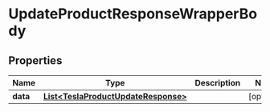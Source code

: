 

# UpdateProductResponseWrapperBody


## Properties

Name | Type | Description | Notes
------------ | ------------- | ------------- | -------------
**data** | [**List&lt;TeslaProductUpdateResponse&gt;**](TeslaProductUpdateResponse.md) |  |  [optional]



